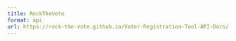 ```yaml
---
title: RockTheVote
format: api
url: https://rock-the-vote.github.io/Voter-Registration-Tool-API-Docs/
---
```

